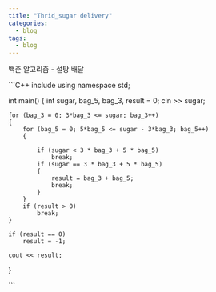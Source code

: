 ```yaml
---
title: "Thrid_sugar delivery"
categories:
  - blog
tags:
  - blog
---
```


백준 알고리즘 - 설탕 배달


​```C++
include <iostream>
using namespace std;

int main()
{
	int sugar, bag_5, bag_3, result = 0;
	cin >> sugar;

	for (bag_3 = 0; 3*bag_3 <= sugar; bag_3++)
	{
		for (bag_5 = 0; 5*bag_5 <= sugar - 3*bag_3; bag_5++)
		{

			if (sugar < 3 * bag_3 + 5 * bag_5)
				break;
			if (sugar == 3 * bag_3 + 5 * bag_5)
			{
				result = bag_3 + bag_5;
				break;
			}
		}
		if (result > 0)
			break;
	}
		
	if (result == 0)
		result = -1;

	cout << result; 
}

​```